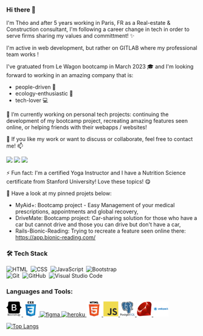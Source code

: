 ### Hi there 👋  
 
I'm Théo and after 5 years working in Paris, FR as a Real-estate & Construction consultant, I'm following a career change in tech in order to serve firms sharing my values and committment! ✨  
 
I'm active in web development, but rather on GITLAB where my professional team works !   
       
I've gratuated from Le Wagon bootcamp in March 2023 :mortar_board: and I'm looking forward to working in an amazing company that is: 
- people-driven :busts_in_silhouette:  
- ecology-enthusiastic 🌱               
- tech-lover :computer:                
 
🔭 I’m currently working on personal tech projects: continuing the development of my bootcamp project, recreating amazing features seen online, or helping friends with their webapps / websites! 

💬 If you like my work or want to discuss or collaborate, feel free to contact me! 📫
<p>
<a href="https://tthiberge.github.io/profile/"><img src="https://img.shields.io/badge/-Théophile%20Thiberge-3423A6?style=flat&logo=Google-Chrome&logoColor=white"/></a>
<a href="https://www.linkedin.com/in/theophile-thiberge/"><img src="https://img.shields.io/badge/-Theophile%20Thiberge-0077B5?style=flat&logo=Linkedin&logoColor=white"/></a>
<a href="mailto:tthiberge@gmail.com"><img src="https://img.shields.io/badge/-tthiberge@gmail.com-D14836?style=flat&logo=Gmail&logoColor=white"/></a>
</p>
 
⚡ Fun fact: I'm a certified Yoga Instructor and I have a Nutrition Science certificate from Stanford University!
Love these topics! :yum:  

:eyes: Have a look at my pinned projets below: 
- MyAid+: Bootcamp project - Easy Management of your medical prescriptions, appointments and global recovery, 
- DriveMate: Bootcamp project: Car-sharing solution for those who have a car but cannot drive and those you can drive but don't have a car,
- Rails-Bionic-Reading: Trying to recreate a feature seen online there: https://app.bionic-reading.com/ 

### 🛠 Tech Stack
![HTML](https://img.shields.io/badge/-HTML-05122A?style=flat&logo=HTML5)&nbsp;
![CSS](https://img.shields.io/badge/-CSS-05122A?style=flat&logo=CSS3&logoColor=1572B6)&nbsp;
![JavaScript](https://img.shields.io/badge/-JavaScript-05122A?style=flat&logo=javascript)&nbsp;
![Bootstrap](https://img.shields.io/badge/-Bootstrap-05122A?style=flat&logo=bootstrap&logoColor=563D7C)\
![Git](https://img.shields.io/badge/-Git-05122A?style=flat&logo=git)&nbsp;
![GitHub](https://img.shields.io/badge/-GitHub-05122A?style=flat&logo=github)&nbsp;
![Visual Studio Code](https://img.shields.io/badge/-Visual%20Studio%20Code-05122A?style=flat&logo=visual-studio-code&logoColor=007ACC)&nbsp;
 

<h3 align="left">Languages and Tools:</h3>
<p align="left"> <a href="https://getbootstrap.com" target="_blank" rel="noreferrer"> <img src="https://raw.githubusercontent.com/devicons/devicon/master/icons/bootstrap/bootstrap-plain-wordmark.svg" alt="bootstrap" width="40" height="40"/> </a> <a href="https://www.w3schools.com/css/" target="_blank" rel="noreferrer"> <img src="https://raw.githubusercontent.com/devicons/devicon/master/icons/css3/css3-original-wordmark.svg" alt="css3" width="40" height="40"/> </a> <a href="https://www.figma.com/" target="_blank" rel="noreferrer"> <img src="https://www.vectorlogo.zone/logos/figma/figma-icon.svg" alt="figma" width="40" height="40"/> </a> <a href="https://heroku.com" target="_blank" rel="noreferrer"> <img src="https://www.vectorlogo.zone/logos/heroku/heroku-icon.svg" alt="heroku" width="40" height="40"/> </a> <a href="https://www.w3.org/html/" target="_blank" rel="noreferrer"> <img src="https://raw.githubusercontent.com/devicons/devicon/master/icons/html5/html5-original-wordmark.svg" alt="html5" width="40" height="40"/> </a> <a href="https://developer.mozilla.org/en-US/docs/Web/JavaScript" target="_blank" rel="noreferrer"> <img src="https://raw.githubusercontent.com/devicons/devicon/master/icons/javascript/javascript-original.svg" alt="javascript" width="40" height="40"/> </a> <a href="https://www.postgresql.org" target="_blank" rel="noreferrer"> <img src="https://raw.githubusercontent.com/devicons/devicon/master/icons/postgresql/postgresql-original-wordmark.svg" alt="postgresql" width="40" height="40"/> </a> <a href="https://www.ruby-lang.org/en/" target="_blank" rel="noreferrer"> <img src="https://raw.githubusercontent.com/devicons/devicon/master/icons/ruby/ruby-original.svg" alt="ruby" width="40" height="40"/> </a> <a href="https://webpack.js.org" target="_blank" rel="noreferrer"> <img src="https://raw.githubusercontent.com/devicons/devicon/d00d0969292a6569d45b06d3f350f463a0107b0d/icons/webpack/webpack-original-wordmark.svg" alt="webpack" width="40" height="40"/> </a> </p>


[![Top Langs](https://github-readme-stats.vercel.app/api/top-langs/?username=tthiberge&layout=compact)](https://github.com/anuraghazra/github-readme-stats)


<!--
**tthiberge/tthiberge** is a ✨ _special_ ✨ repository because its `README.md` (this file) appears on your GitHub profile.

Here are some ideas to get you started:

- 🔭 I’m currently working on ...
- 🌱 I’m currently learning ...
- 👯 I’m looking to collaborate on ...
- 🤔 I’m looking for help with ...
- 💬 Ask me about ...
- 📫 How to reach me: ...
- 😄 Pronouns: ...
- ⚡ Fun fact: ...
-->
